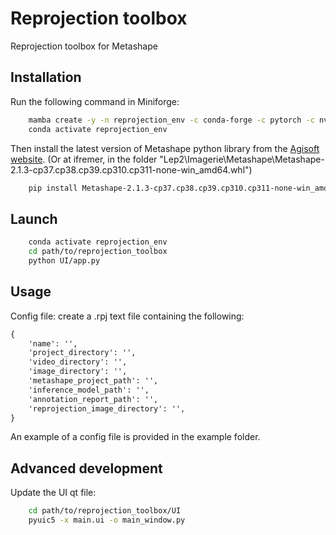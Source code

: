 # Reprojection toolbox

Reprojection toolbox for Metashape

## Installation

Run the following command in Miniforge:

```bash
    mamba create -y -n reprojection_env -c conda-forge -c pytorch -c nvidia python=3.11 pyvista ultralytics pytorch torchvision torchaudio pytorch-cuda=11.8 tqdm pandas geopandas sqlalchemy scipy jupyterlab fiftyone sahi ipyfilechooser shapely pillow wandb treelib pyqt python-dotenv
    conda activate reprojection_env
```

Then install the latest version of Metashape python library from the [Agisoft website](https://www.agisoft.com/downloads/installer/).
(Or at ifremer, in the folder "Lep2\Imagerie\Metashape\Metashape-2.1.3-cp37.cp38.cp39.cp310.cp311-none-win_amd64.whl")

```bash
    pip install Metashape-2.1.3-cp37.cp38.cp39.cp310.cp311-none-win_amd64.whl
```
## Launch

```bash
    conda activate reprojection_env
    cd path/to/reprojection_toolbox
    python UI/app.py
```

## Usage

Config file: create a .rpj text file containing the following:

```txt
{
    'name': '',
    'project_directory': '',
    'video_directory': '',
    'image_directory': '',
    'metashape_project_path': '',
    'inference_model_path': '',
    'annotation_report_path': '',
    'reprojection_image_directory': '',
}
```

An example of a config file is provided in the example folder.


## Advanced development

Update the UI qt file:

```bash
    cd path/to/reprojection_toolbox/UI
    pyuic5 -x main.ui -o main_window.py
```
